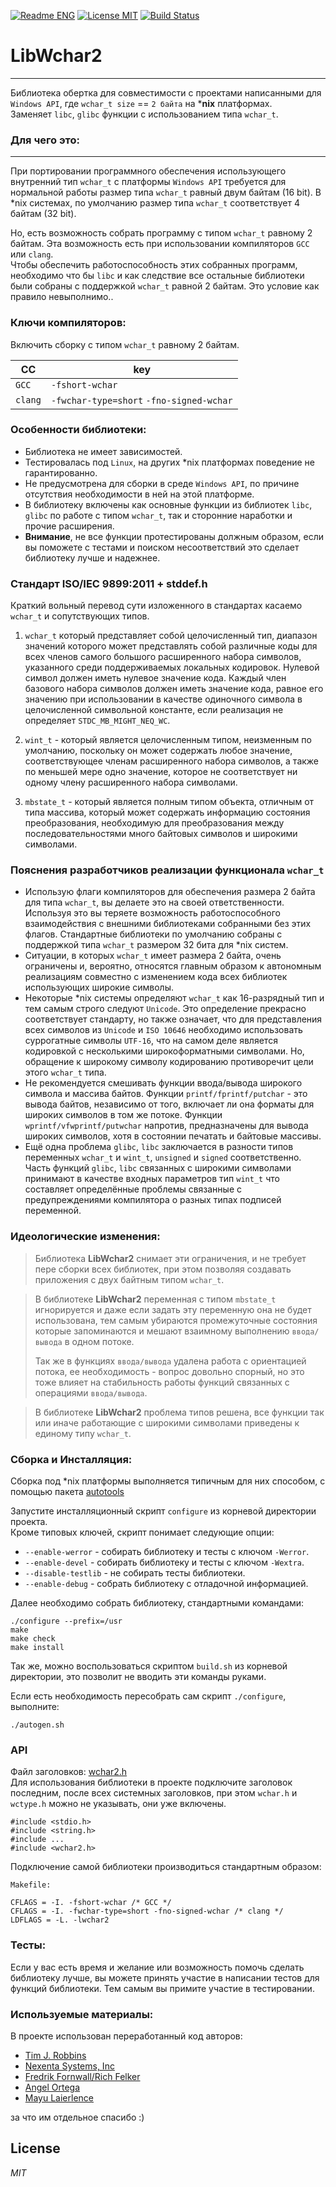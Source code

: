 
[![Readme ENG](https://img.shields.io/badge/Readme-ENG-brightgreen.svg?style=flat)](https://github.com/ClnViewer/LibWchar2/blob/master/README.md)
[![License MIT](https://img.shields.io/badge/License-MIT-brightgreen.svg?style=flat)](https://github.com/ClnViewer/LibWchar2/blob/master/LICENSE)
[![Build Status](https://travis-ci.com/ClnViewer/LibWchar2.svg)](https://travis-ci.com/ClnViewer/LibWchar2)

# LibWchar2
----------
 
Библиотека обертка для совместимости с проектами написанными для `Windows API`, где `wchar_t size` == `2 байта` на ***nix** платформах.  
Заменяет `libc`, `glibc` функции с использованием типа `wchar_t`.

### Для чего это:
----------

При портировании программного обеспечения использующего внутренний тип `wchar_t` с платформы `Windows API` требуется для нормальной работы размер типа `wchar_t` равный двум байтам (16 bit). В *nix системах, по умолчанию размер типа `wchar_t` соответствует 4 байтам (32 bit).  

Но, есть возможность собрать программу с типом `wchar_t` равному 2 байтам. Эта возможность есть при использовании компиляторов `GCC` или `clang`.  
Чтобы обеспечить работоспособность этих собранных программ, необходимо что бы `libc` и как следствие все остальные библиотеки были собраны с поддержкой `wchar_t` равной 2 байтам. Это условие как правило невыполнимо..

### Ключи компиляторов:

Включить сборку с типом `wchar_t` равному 2 байтам.


CC | key
--- | ---
`GCC` | `-fshort-wchar`
`clang` | `-fwchar-type=short` `-fno-signed-wchar`


### Особенности библиотеки:

- Библиотека не имеет зависимостей.  
- Тестировалась под `Linux`, на других *nix платформах поведение не гарантированно.  
- Не предусмотрена для сборки в среде `Windows API`, по причине отсутствия необходимости в ней на этой платформе.  
- В библиотеку включены как основные функции из библиотек `libc`, `glibc` по работе с типом `wchar_t`, так и сторонние наработки и прочие расширения.
- **Внимание**, не все функции протестированы должным образом, если вы поможете с тестами и поиском несоответствий это сделает библиотеку лучше и надежнее.


### Стандарт ISO/IEC 9899:2011 + stddef.h

Краткий вольный перевод сути изложенного в стандартах касаемо `wchar_t` и сопутствующих типов.

1. `wchar_t` который представляет собой целочисленный тип, диапазон значений которого может представлять собой различные коды для всех членов самого большого расширенного набора символов, указанного среди поддерживаемых локальных кодировок. Нулевой символ должен иметь нулевое значение кода. Каждый член базового набора символов должен иметь значение кода, равное его значению при использовании в качестве одиночного символа в целочисленной символьной константе, если реализация не определяет `STDC_MB_MIGHT_NEQ_WC`.

2. `wint_t` - который является целочисленным типом, неизменным по умолчанию, поскольку он может содержать любое значение, соответствующее членам расширенного набора символов, а также по меньшей мере одно значение, которое не соответствует ни одному члену расширенного набора символами.

3. `mbstate_t` - который является полным типом объекта, отличным от типа массива, который может содержать информацию состояния преобразования, необходимую для преобразования между последовательностями много байтовых символов и широкими символами.

### Пояснения разработчиков реализации функционала `wchar_t`

- Использую флаги компиляторов для обеспечения размера 2 байта для типа `wchar_t`, вы делаете это на своей ответственности. Используя это вы теряете возможность работоспособного взаимодействия с внешними библиотеками собранными без этих флагов. Стандартные библиотеки по умолчанию собраны с поддержкой типа `wchar_t` размером 32 бита для *nix систем.    
- Ситуации, в которых `wchar_t` имеет размера 2 байта, очень ограничены и, вероятно, относятся главным образом к автономным реализациям совместно с изменением кода всех библиотек использующих широкие символы.
- Некоторые *nix системы определяют `wchar_t` как 16-разрядный тип и тем самым строго следуют `Unicode`. Это определение прекрасно соответствует стандарту, но также означает, что для представления всех символов из `Unicode` и `ISO 10646` необходимо использовать суррогатные символы `UTF-16`, что на самом деле является кодировкой с несколькими широкоформатными символами. Но, обращение к широкому символу кодированию противоречит цели этого `wchar_t` типа.
- Не рекомендуется смешивать функции ввода/вывода широкого символа и массива байтов. Функции `printf/fprintf/putchar` - это вывода байтов, независимо от того, включает ли она форматы для широких символов в том же потоке. Функции `wprintf/vfwprintf/putwchar` напротив, предназначены для вывода широких символов, хотя в состоянии печатать и байтовые массивы.
- Ещё одна проблема `glibc`, `libc` заключается в разности типов переменных `wchar_t` и `wint_t`, `unsigned` и `signed` соответственно. Часть функций `glibc`, `libc` связанных с широкими символами принимают в качестве входных параметров тип `wint_t` что составляет определённые проблемы связанные с предупреждениями компилятора о разных типах подписей переменной. 

### Идеологические изменения:

> Библиотека **LibWchar2** снимает эти ограничения, и не требует пере сборки всех библиотек, при этом позволяя создавать приложения с двух байтным типом `wchar_t`.
        
> В библиотеке **LibWchar2** переменная с типом `mbstate_t` игнорируется и даже если задать эту переменную она не будет использована, тем самым убираются промежуточные состояния которые запоминаются и мешают взаимному выполнению `ввода/вывода` в одном потоке. 
> 
> Так же в функциях `ввода/вывода` удалена работа с ориентацией потока, ее необходимость - вопрос довольно спорный, но это тоже влияет на стабильность работы функций связанных с операциями `ввода/вывода`.
        
> В библиотеке **LibWchar2** проблема типов решена, все функции так или иначе работающие с широкими символами приведены к единому типу `wchar_t`.
    
### Сборка и Инсталляция:

Сборка под *nix платформы выполняется типичным для них способом, с помощью пакета [autotools](https://ru.wikipedia.org/wiki/Autotools "Autotools")

Запустите инсталляционный скрипт `configure` из корневой директории проекта.  
Кроме типовых ключей, скрипт понимает следующие опции:

* `--enable-werror`  - собирать библиотеку и тесты с ключом `-Werror`.
* `--enable-devel`    - собирать библиотеку и тесты с ключом `-Wextra`.
* `--disable-testlib` - не собирать тесты библиотеки.
* `--enable-debug`    - собрать библиотеку с отладочной информацией.

Далее необходимо собрать библиотеку, стандартными командами:

    ./configure --prefix=/usr
    make
    make check
    make install
    
Так же, можно воспользоваться скриптом `build.sh` из корневой директории, это позволит не вводить эти команды руками.

Если есть необходимость пересобрать сам скрипт `./configure`, выполните:

    ./autogen.sh
 

### API

Файл заголовков: [wchar2.h](https://github.com/ClnViewer/LibWchar2/blob/master/include/wchar2.h)  
Для использования библиотеки в проекте подключите заголовок последним, после всех системных заголовков, при этом `wchar.h` и `wctype.h` можно не указывать, они уже включены.

    #include <stdio.h>
    #include <string.h>
    #include ...
    #include <wchar2.h>

Подключение самой библиотеки производиться стандартным образом:


`Makefile:`

    CFLAGS = -I. -fshort-wchar /* GCC */
    CFLAGS = -I. -fwchar-type=short -fno-signed-wchar /* clang */
    LDFLAGS = -L. -lwchar2


### Тесты:

Если у вас есть время и желание или возможность помочь сделать библиотеку лучше, вы можете принять участие в написании тестов для функций библиотеки. Тем самым вы примите участие в тестировании.

### Используемые материалы:

В проекте использован переработанный код авторов:

- [Tim J. Robbins](https://packetstormsecurity.com/files/author/1683/)
- [Nexenta Systems, Inc](https://en.wikipedia.org/wiki/Nexenta_Systems)
- [Fredrik Fornwall/Rich Felker](https://github.com/fornwall)
- [Angel Ortega](http://triptico.com/)
- [Mayu Laierlence](https://github.com/minacle)

за что им отдельное спасибо :)

## License

_MIT_
